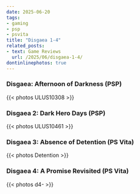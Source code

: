 ```yaml
---
date: 2025-06-20
tags:
- gaming
- psp
- psvita
title: "Disgaea 1-4"
related_posts:
- text: Game Reviews
  url: /2025/06/disgaea-1-4/
dontinlinephotos: true
---
```


### Disgaea: Afternoon of Darkness (PSP)

{{< photos ULUS10308 >}}

### Disgaea 2: Dark Hero Days (PSP)

{{< photos ULUS10461 >}}

### Disgaea 3: Absence of Detention (PS Vita)

{{< photos Detention >}}

### Disgaea 4: A Promise Revisited (PS Vita)

{{< photos d4- >}}